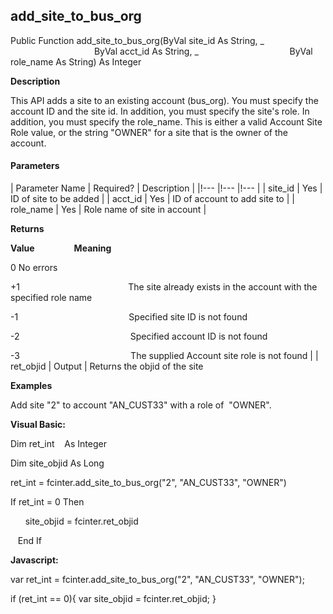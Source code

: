 add_site_to_bus_org
-----------------------

Public Function add_site_to_bus_org(ByVal site_id As String, _
                                    ByVal acct_id As String, _
                                    ByVal role_name As String) As Integer

**Description**

This API adds a site to an existing account (bus_org). You must specify the account ID and the site id. In addition, you must specify the site's role. In addition, you must specify the role_name. This is either a valid Account Site Role value, or the string "OWNER" for a site that is the owner of the account.

#### Parameters

| Parameter Name | Required? | Description |
|!--- |!--- |!--- |
| site_id | Yes | ID of site to be added |
| acct_id | Yes | ID of account to add site to |
| role_name | Yes | Role name of site in account |

**Returns**

**Value**                **Meaning**

0 No errors

+1                                            The site already exists in the account with the specified role name

-1                                             Specified site ID is not found

-2                                             Specified account ID is not found

-3                                             The supplied Account site role is not found |
| ret_objid | Output | Returns the objid of the site

**Examples**

 Add site "2" to account "AN_CUST33" with a role of  "OWNER".

**Visual Basic:**

Dim ret_int    As Integer

Dim site_objid As Long

ret_int = fcinter.add_site_to_bus_org("2", "AN_CUST33", "OWNER")

 If ret_int = 0 Then

      site_objid = fcinter.ret_objid

   End If

**Javascript:**

var ret_int = fcinter.add_site_to_bus_org("2", "AN_CUST33", "OWNER");

 if (ret_int == 0){ var site_objid = fcinter.ret_objid; }